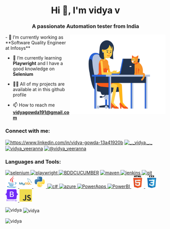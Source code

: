 <h1 align="center">Hi 👋, I'm vidya v</h1>
<h3 align="center">A passionate Automation tester from India</h3>

<img align="right" src="github_gif.gif" style="width:300px; height:250px;"/>
- 🔭 I’m currently working as **Software Quality Engineer at Infosys**

- 🌱 I’m currently learning **Playwright** and I have a good knowledge on **Selenium**

- 👨‍💻 All of my projects are available at in this github profile

- 📫 How to reach me **vidyagowda191@gmail.com**

<h3 align="left">Connect with me:</h3>
<p align="left">
<a href="https://www.linkedin.com/in/vidya-gowda-13a41920b/" target="blank"><img align="center" src="https://raw.githubusercontent.com/rahuldkjain/github-profile-readme-generator/master/src/images/icons/Social/linked-in-alt.svg" alt="https://www.linkedin.com/in/vidya-gowda-13a41920b" height="30" width="40" /></a>
<a href="https://instagram.com/_._vidya._._" target="blank"><img align="center" src="https://raw.githubusercontent.com/rahuldkjain/github-profile-readme-generator/master/src/images/icons/Social/instagram.svg" alt="_._vidya._._" height="30" width="40" /></a>
<a href="https://www.hackerrank.com/vidya_veeranna" target="blank"><img align="center" src="https://raw.githubusercontent.com/rahuldkjain/github-profile-readme-generator/master/src/images/icons/Social/hackerrank.svg" alt="vidya_veeranna" height="30" width="40" /></a>
<a href="https://www.hackerearth.com/@vidya_veeranna" target="blank"><img align="center" src="https://raw.githubusercontent.com/rahuldkjain/github-profile-readme-generator/master/src/images/icons/Social/hackerearth.svg" alt="@vidya_veeranna" height="30" width="40" /></a>
</p>

<h3 align="left">Languages and Tools:</h3>

<p align="left">

<a href="https://www.selenium.dev" target="_blank" rel="noreferrer"> <img src="https://raw.githubusercontent.com/detain/svg-logos/780f25886640cef088af994181646db2f6b1a3f8/svg/selenium-logo.svg" alt="selenium" width="40" height="40"/> </a>
<a href="https://www.playwright.dev" target="_blank" rel="noreferrer"> <img src="https://playwright.dev/img/playwright-logo.svg" alt="playwright" width="40" height="40"/> </a>
<a href="https://www.tutorialspoint.com/cucumber/index.htm" target="_blank" rel="noreferrer">   <img src="https://github.com/user-attachments/assets/e5cf0c82-64e5-41a9-a8dd-ed0bb14aff6f" alt="BDDCUCUMBER" width="40" height="40"/></a>
<a href="https://maven.apache.org/" target="_blank" rel="noreferrer"> 
  <img src="https://www.vectorlogo.zone/logos/apache_maven/apache_maven-icon.svg" alt="maven" width="40" height="40"/> 
</a>
<a href="https://www.jenkins.io" target="_blank" rel="noreferrer"> <img src="https://www.vectorlogo.zone/logos/jenkins/jenkins-icon.svg" alt="jenkins" width="40" height="40"/> </a>
<a href="https://git-scm.com/" target="_blank" rel="noreferrer"> <img src="https://www.vectorlogo.zone/logos/git-scm/git-scm-icon.svg" alt="git" width="40" height="40"/> </a>
<a href="https://www.java.com" target="_blank" rel="noreferrer"> <img src="https://raw.githubusercontent.com/devicons/devicon/master/icons/java/java-original.svg" alt="java" width="40" height="40"/> </a>
<a href="https://www.mysql.com/" target="_blank" rel="noreferrer"> <img src="https://raw.githubusercontent.com/devicons/devicon/master/icons/mysql/mysql-original-wordmark.svg" alt="mysql" width="40" height="40"/> </a>
<a href="https://www.python.org" target="_blank" rel="noreferrer"> <img src="https://raw.githubusercontent.com/devicons/devicon/master/icons/python/python-original.svg" alt="python" width="40" height="40"/> </a>
  <a href="https://learn.microsoft.com/en-us/dotnet/csharp/tour-of-csharp/" target="_blank" rel="noreferrer"> <img src="https://upload.wikimedia.org/wikipedia/commons/4/4f/Csharp_Logo.png" alt="c#" width="40" height="40"/> </a>
  <a href="https://azure.microsoft.com/en-in/" target="_blank" rel="noreferrer"> <img src="https://www.vectorlogo.zone/logos/microsoft_azure/microsoft_azure-icon.svg" alt="azure" width="40" height="40"/> </a>
<a href="https://www.microsoft.com/en-us/power-platform/products/power-apps" target="_blank" rel="noreferrer"> <img src="https://tse2.mm.bing.net/th?id=OIP.Nff5wbnmaQLMWNwoucIfZwHaHa&pid=Api&P=0&h=180" alt="PowerApps" width="40" height="40"/> </a>
<a href="https://www.microsoft.com/en-us/power-platform/products/power-bi" target="_blank" rel="noreferrer"> <img src="https://upload.wikimedia.org/wikipedia/commons/thumb/c/cf/New_Power_BI_Logo.svg/2048px-New_Power_BI_Logo.svg.png" alt="PowerBI" width="40" height="40"/> </a>
<a href="https://www.w3.org/html/" target="_blank" rel="noreferrer"> <img src="https://raw.githubusercontent.com/devicons/devicon/master/icons/html5/html5-original-wordmark.svg" alt="html5" width="40" height="40"/> </a>
<a href="https://www.w3schools.com/css/" target="_blank" rel="noreferrer"> <img src="https://raw.githubusercontent.com/devicons/devicon/master/icons/css3/css3-original-wordmark.svg" alt="css3" width="40" height="40"/> </a>
<a href="https://getbootstrap.com" target="_blank" rel="noreferrer"> <img src="https://raw.githubusercontent.com/devicons/devicon/master/icons/bootstrap/bootstrap-plain-wordmark.svg" alt="bootstrap" width="40" height="40"/> </a>
<a href="https://developer.mozilla.org/en-US/docs/Web/JavaScript" target="_blank" rel="noreferrer"> <img src="https://raw.githubusercontent.com/devicons/devicon/master/icons/javascript/javascript-original.svg" alt="javascript" width="40" height="40"/> </a>

</p>

<p><img align="left" src="https://github-readme-stats.vercel.app/api/top-langs?username=Vidya-veeranna&show_icons=true&locale=en&layout=compact" alt="vidya" /></p>

<p>&nbsp;<img align="center" src="https://github-readme-stats.vercel.app/api?username=Vidya-veeranna&show_icons=true&locale=en" alt="vidya" /></p>

<p><img align="center" src="https://github-readme-streak-stats.herokuapp.com/?user=Vidya-veeranna&" alt="vidya" /></p>
